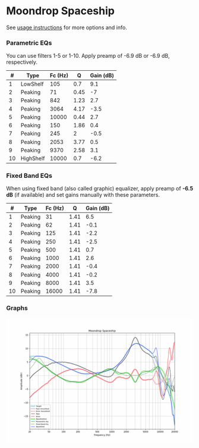 # Moondrop Spaceship
See [usage instructions](https://github.com/jaakkopasanen/AutoEq#usage) for more options and info.

### Parametric EQs
You can use filters 1-5 or 1-10. Apply preamp of -6.9 dB or -6.9 dB, respectively.

|   # | Type      |   Fc (Hz) |    Q |   Gain (dB) |
|-----|-----------|-----------|------|-------------|
|   1 | LowShelf  |       105 | 0.7  |         9.1 |
|   2 | Peaking   |        71 | 0.45 |        -7   |
|   3 | Peaking   |       842 | 1.23 |         2.7 |
|   4 | Peaking   |      3064 | 4.17 |        -3.5 |
|   5 | Peaking   |     10000 | 0.44 |         2.7 |
|   6 | Peaking   |       150 | 1.86 |         0.4 |
|   7 | Peaking   |       245 | 2    |        -0.5 |
|   8 | Peaking   |      2053 | 3.77 |         0.5 |
|   9 | Peaking   |      9370 | 2.58 |         3.1 |
|  10 | HighShelf |     10000 | 0.7  |        -6.2 |

### Fixed Band EQs
When using fixed band (also called graphic) equalizer, apply preamp of **-6.5 dB** (if available) and set gains manually with these parameters.

|   # | Type    |   Fc (Hz) |    Q |   Gain (dB) |
|-----|---------|-----------|------|-------------|
|   1 | Peaking |        31 | 1.41 |         6.5 |
|   2 | Peaking |        62 | 1.41 |        -0.1 |
|   3 | Peaking |       125 | 1.41 |        -2.2 |
|   4 | Peaking |       250 | 1.41 |        -2.5 |
|   5 | Peaking |       500 | 1.41 |         0.7 |
|   6 | Peaking |      1000 | 1.41 |         2.6 |
|   7 | Peaking |      2000 | 1.41 |        -0.4 |
|   8 | Peaking |      4000 | 1.41 |        -0.2 |
|   9 | Peaking |      8000 | 1.41 |         3.5 |
|  10 | Peaking |     16000 | 1.41 |        -7.8 |

### Graphs
![](./Moondrop%20Spaceship.png)
